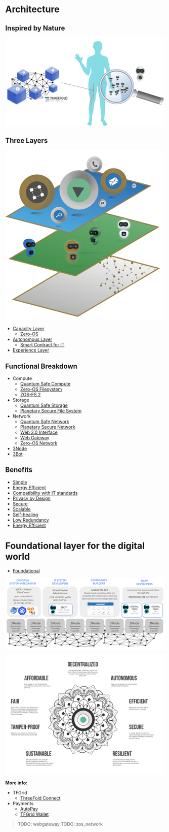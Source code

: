 # Architecture 

## Inspired by Nature

![](img/archi_inspiredbynature.png)

## Three Layers

![](img/archi_layers.png)

- [Capacity Layer](architecture_layers_capacity)
  - [Zero-OS](tftech:magic_zos)
- [Autonomous Layer](architecture_layers_autonomous)
  - [Smart Contract for IT](archi_smartcontract4it)  
- [Experience Layer](architecture_layers_experience)

## Functional Breakdown

- Compute
  - [Quantum Safe Compute](archi_qscompute)
  - [Zero-OS Filesystem](architecture_flist)
  - [ZOS-FS 2](threefold:zos_fs)
- Storage
  - [Quantum Safe Storage](archi_qsstorage)
  - [Planetary Secure File System](archi_psfs)
- Network
  - [Quantum Safe Network](archi_qsnetwork)
  - [Planetary Secure Network](archi_psnw)
  - [Web 3.0 Interface](archi_interface)
  - [Web Gateway](archi_webgateway)
  - [Zero-OS Network](capacity_network)
- [3Node](threefold:3node)
- [3Bot](threefold:3bot)

## Benefits 

- [Simple](archi_usp_simple)
- [Energy Efficient](archi_usp_energy_efficient)
- [Compatibility with IT standards](archi_usp_compatible_fs)
- [Privacy by Design](archi_usp_private)
- [Secure](archi_usp_secure)
- [Scalable](archi_usp_scalable)
- [Self-healing](archi_usp_selfhealing)
- [Low Redundancy](archi_usp_redundant)
- [Energy Efficient](archi_usp_energy_efficient)


# Foundational layer for the digital world

- [Foundational](archi_foundational)

![](img/archi_quantumsafecloud_usage.png)

![](img/architecture_why_us.png)

**More info:**

- TFGrid
  - [ThreeFold Connect](threefold:tfconnect)
- Payments
  - [AutoPay](twin:autopay)
  - [TFGrid Wallet](cloud:cloud_wallet)

> TODO: webgateway
> TODO: zos_network
